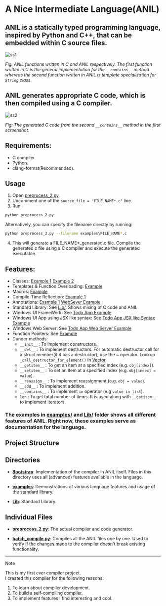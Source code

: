 # A Nice Intermediate Language(ANIL)
## ANIL is a statically typed programming language, inspired by Python and C++, that can be embedded within C source files.

![ss1](https://github.com/user-attachments/assets/7ed43e7e-39fd-4ff0-a8e4-a60f43983355)

*Fig: ANIL functions written in C and ANIL respectively. The first function written in C is the general implementation for the `__contains__` method whereas the second function written in ANIL is template specialization for `String` class.*

## ANIL generates appropriate C code, which is then compiled using a C compiler.

![ss2](https://github.com/user-attachments/assets/38fb545a-cad5-44d6-8892-7e4d07afab95)

*Fig: The generated C code from the second `__contains__` method in the first screenshot.*

## Requirements:
- C compiler.
- Python.
- clang-format(Recommended).

## Usage
1. Open [preprocess_2.py](preprocess_2.py). 
2. Uncomment one of the `source_file = "FILE_NAME*.c"` line.
3. Run 
```bash 
python preprocess_2.py
```
Alternatively, you can specify the filename directly by running:
```bash
python preprocess_2.py --filename examples\FILE_NAME*.c
```

4. This will generate a FILE_NAME*_generated.c file. Compile the generated c file using a C compiler and execute the generated executable.

## Features:
- Classes: [Example 1](examples/04_Classes.c) [Example 2](examples/04_b_Classes.c)
- Templates & Function Overloading: [Example](Lib/Vector.c)
- Macros: [Example](examples/Macro_With_Variadic_Arguments.c)
- Compile-Time Reflection: [Example 1](examples/Reflection.c) 
- Annotations: [Example 1](examples/Annotations.c) [WebSever Example](examples/WebServer.c)
- Standard Library: See [Lib/](Lib/). Shows mixing of C code and ANIL.
- Windows UI FrameWork: See [Todo App Example](examples/UI/TodoAppBasic.c)
- Windows UI App using JSX like syntax: See [Todo App JSX like Syntax Example](examples/UI/TodoAppJSX.c)
- Windows Web Server: See [Todo App Web Server Example](examples/UI/TodoAppWebServer.c)
- Function Pointers: See [Example](examples/FunctionPointer.c)
- Dunder methods:
    - `__init__` : To implement constructors.
    - `__del__` : To implement destructors. For automatic destructor call for a struct member(if it has a destructor), use the ~ operator. Lookup `_call_destructor_for_element()` in [Vector](Lib/Vector.c)
    - `__getitem__` : To get an item at a specified index (e.g. `obj[index]`).
    - `__setitem__` : To set an item at a specified index (e.g. `obj[index] = value`).
    - `__reassign__` : To implement reassignment (e.g. `obj = value`).
    - `__add__` : To implement addition.
    - `__contains__` : To implement `in` operator (e.g `value in list`).
    - `len` : To get total number of items. It is used along with `__getitem__` to implement iterators.
    

### The examples in [examples/](examples/) and [Lib/](lib/) folder shows all different features of ANIL. Right now, these examples serve as documentation for the language.

## Project Structure
## Directories

- **[Bootstrap](Bootstrap/)**: Implementation of the compiler in ANIL itself. Files in this directory uses all (advanced) features available in the language.

- **[examples](examples/)**: Demonstrations of various language features and usage of the standard library.

- **[Lib](Lib/)**: Standard Library.

## Individual Files

- **[preprocess_2.py](preprocess_2.py)**: The actual compiler and code generator.

- **[batch_compile.py](batch_compile.py)**: Compiles all the ANIL files one by one. Used to verify if the changes made to the compiler doesn't break existing functionality.

---

> [!NOTE]  
> This is my first ever compiler project.  
> I created this compiler for the following reasons:
> 1. To learn about compiler development.  
> 2. To build a self-compiling compiler.  
> 3. To implement features I find interesting and cool.
